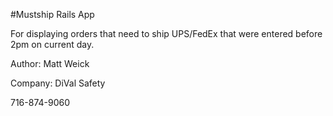 #Mustship Rails App

For displaying orders that need to ship UPS/FedEx that were entered before 
2pm on current day.

Author: Matt Weick

Company: DiVal Safety

716-874-9060